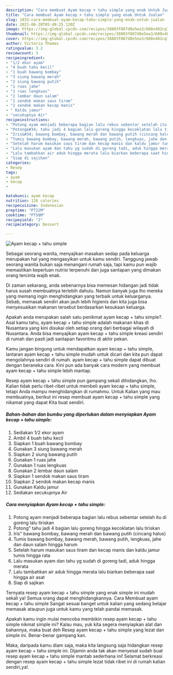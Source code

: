 ```yaml
---
description: "Cara membuat Ayam kecap + tahu simple yang enak Untuk Jualan"
title: "Cara membuat Ayam kecap + tahu simple yang enak Untuk Jualan"
slug: 1033-cara-membuat-ayam-kecap-tahu-simple-yang-enak-untuk-jualan
date: 2021-06-20T05:49:25.120Z
image: https://img-global.cpcdn.com/recipes/38803f887d8e5ea3/680x482cq70/ayam-kecap-tahu-simple-foto-resep-utama.jpg
thumbnail: https://img-global.cpcdn.com/recipes/38803f887d8e5ea3/680x482cq70/ayam-kecap-tahu-simple-foto-resep-utama.jpg
cover: https://img-global.cpcdn.com/recipes/38803f887d8e5ea3/680x482cq70/ayam-kecap-tahu-simple-foto-resep-utama.jpg
author: Victoria Thomas
ratingvalue: 3.2
reviewcount: 3
recipeingredient:
- "1/2 ekor ayam"
- "4 buah tahu kecil"
- "1 buah bawang bombay"
- "3 siung bawang merah"
- "2 siung bawang putih"
- "1 ruas jahe"
- "1 ruas lengkuas"
- "2 lembar daun salam"
- "1 sendok makan saus tiram"
- "2 sendok makan kecap manis"
- " Kaldu jamur"
- "secukupnya Air"
recipeinstructions:
- "Potong ayam menjadi beberapa bagian lalu rebus sebentar setelah itu di goreng lalu tiriskan"
- "Potong&#34; tahu jadi 4 bagian lalu goreng hingga kecoklatan lalu tiriskan"
- "Iris&#34; bawang bombay, bawang merah dan bawang putih (cincang halus)"
- "Tumis bawang bombay, bawang merah, bawang putih, lengkuas, jahe dan daun salam hingga harum"
- "Setelah harum masukan saus tiram dan kecap manis dan kaldu jamur tumis hingga rata"
- "Lalu masukan ayam dan tahu yg sudah di goreng tadi, aduk hingga merata"
- "Lalu tambahkan air aduk hingga merata lalu biarkan beberapa saat hingga air asat"
- "Siap di sajikan"
categories:
- Resep
tags:
- ayam
- kecap
- 

katakunci: ayam kecap  
nutrition: 126 calories
recipecuisine: Indonesian
preptime: "PT22M"
cooktime: "PT58M"
recipeyield: "2"
recipecategory: Dessert

---
```



![Ayam kecap + tahu simple](https://img-global.cpcdn.com/recipes/38803f887d8e5ea3/680x482cq70/ayam-kecap-tahu-simple-foto-resep-utama.jpg)

Sebagai seorang wanita, menyajikan masakan sedap pada keluarga merupakan hal yang mengasyikan untuk kamu sendiri. Tanggung jawab seorang  wanita bukan saja menangani rumah saja, tapi kamu pun wajib memastikan keperluan nutrisi terpenuhi dan juga santapan yang dimakan orang tercinta wajib enak.

Di zaman  sekarang, anda sebenarnya bisa memesan hidangan jadi tidak harus susah membuatnya terlebih dahulu. Namun banyak juga lho mereka yang memang ingin menghidangkan yang terbaik untuk keluarganya. Sebab, memasak sendiri akan jauh lebih higienis dan kita juga bisa menyesuaikan makanan tersebut berdasarkan kesukaan keluarga. 



Apakah anda merupakan salah satu penikmat ayam kecap + tahu simple?. Asal kamu tahu, ayam kecap + tahu simple adalah makanan khas di Nusantara yang kini disukai oleh setiap orang dari berbagai wilayah di Nusantara. Anda bisa menyajikan ayam kecap + tahu simple kreasi sendiri di rumah dan pasti jadi santapan favoritmu di akhir pekan.

Kamu jangan bingung untuk mendapatkan ayam kecap + tahu simple, lantaran ayam kecap + tahu simple mudah untuk dicari dan kita pun dapat mengolahnya sendiri di rumah. ayam kecap + tahu simple dapat dibuat dengan beraneka cara. Kini pun ada banyak cara modern yang membuat ayam kecap + tahu simple lebih mantap.

Resep ayam kecap + tahu simple pun gampang sekali dihidangkan, lho. Kalian tidak perlu ribet-ribet untuk membeli ayam kecap + tahu simple, tetapi Anda mampu menghidangkan di rumahmu. Untuk Kalian yang mau membuatnya, berikut ini resep membuat ayam kecap + tahu simple yang nikamat yang dapat Kita buat sendiri.

<!--inarticleads1-->

##### Bahan-bahan dan bumbu yang diperlukan dalam menyiapkan Ayam kecap + tahu simple:

1. Sediakan 1/2 ekor ayam
1. Ambil 4 buah tahu kecil
1. Siapkan 1 buah bawang bombay
1. Gunakan 3 siung bawang merah
1. Siapkan 2 siung bawang putih
1. Gunakan 1 ruas jahe
1. Gunakan 1 ruas lengkuas
1. Gunakan 2 lembar daun salam
1. Siapkan 1 sendok makan saus tiram
1. Siapkan 2 sendok makan kecap manis
1. Gunakan  Kaldu jamur
1. Sediakan secukupnya Air




<!--inarticleads2-->

##### Cara menyiapkan Ayam kecap + tahu simple:

1. Potong ayam menjadi beberapa bagian lalu rebus sebentar setelah itu di goreng lalu tiriskan
1. Potong&#34; tahu jadi 4 bagian lalu goreng hingga kecoklatan lalu tiriskan
1. Iris&#34; bawang bombay, bawang merah dan bawang putih (cincang halus)
1. Tumis bawang bombay, bawang merah, bawang putih, lengkuas, jahe dan daun salam hingga harum
1. Setelah harum masukan saus tiram dan kecap manis dan kaldu jamur tumis hingga rata
1. Lalu masukan ayam dan tahu yg sudah di goreng tadi, aduk hingga merata
1. Lalu tambahkan air aduk hingga merata lalu biarkan beberapa saat hingga air asat
1. Siap di sajikan




Ternyata resep ayam kecap + tahu simple yang enak simple ini mudah sekali ya! Semua orang dapat menghidangkannya. Cara Membuat ayam kecap + tahu simple Sangat sesuai banget untuk kalian yang sedang belajar memasak ataupun juga untuk kamu yang telah pandai memasak.

Apakah kamu ingin mulai mencoba membikin resep ayam kecap + tahu simple nikmat simple ini? Kalau mau, yuk kita segera menyiapkan alat dan bahannya, maka buat deh Resep ayam kecap + tahu simple yang lezat dan simple ini. Benar-benar gampang kan. 

Maka, daripada kamu diam saja, maka kita langsung saja hidangkan resep ayam kecap + tahu simple ini. Dijamin anda tak akan menyesal sudah buat resep ayam kecap + tahu simple mantab sederhana ini! Selamat berkreasi dengan resep ayam kecap + tahu simple lezat tidak ribet ini di rumah kalian sendiri,ya!.

